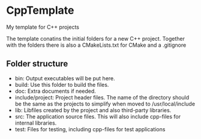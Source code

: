 # CppTemplate
My template for C++ projects

The template conatins the initial folders for a new C++ project.
Together with the folders there is also a CMakeLists.txt for CMake and a .gitignore

## Folder structure
* bin: Output executables will be put here.
* build: Use this folder to build the files.
* doc: Extra documents if needed.
* include/project: Project header files. The name of the directory should be the same as the projects to simplify when moved to /usr/local/include
* lib: Libfiles created by the project and also third-party libraries.
* src: The application source files. This will also include cpp-files for internal libraries.
* test: Files for testing, including cpp-files for test applications
